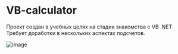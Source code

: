 # VB-calculator

Проект создан в учебных целях на стадии знакомства с VB .NET
Требует доработки в нескольких аспектах подсчетов.

![image](https://github.com/octantus/VB-calculator/assets/65022781/b93d54c7-ddb8-47b3-ab49-8301fcbb39f1)
